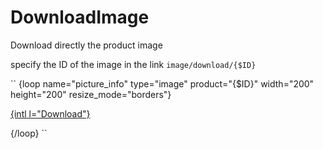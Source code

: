 # DownloadImage

Download directly the product image

specify the ID of the image in the link  `image/download/{$ID}`

``
{loop name="picture_info" type="image" product="{$ID}" width="200" height="200" resize_mode="borders"}

  <a href="image/download/{$ID}" class="btn btn-default" role="button">{intl l="Download"}</a>
  
{/loop}
``
